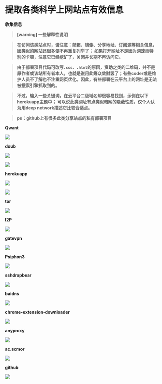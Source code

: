 # 提取各类科学上网站点有效信息

**收集信息**

> **[warning] 一些解释性说明**

> **在访问该类站点时，请注意：邮箱、镜像、分享地址、订阅源等相关信息，因类似的网站还很多便不再重复列举了； 如果打开网址不是因为网速而特别的卡顿，注意它已经挖矿了，关闭并长期不再访问它。**

> **由于部署项目代码可改写`.css`、`.html`的原因，资助之类的二维码，并不是原作者或该站所有者本人，也就是说用此筹众敛财罢了；有些coder或是维护人员不了解也不注重网页优化。因此，有些部署在云平台上的网址是无法被搜索引擎抓取到的。**

> **不过，输入一些关键词，在云平台二级域名却很容易找到，示例在以下herokuapp主题中； 可以说此类网址有点类似暗网的隐蔽性质，仅个人认为用deep network描述它比较合适点。**

> **ps：github上有很多此类分享站点的私有部署项目**

**Qwant**

![](https://raw.githubusercontent.com/loremwalker/fq-book/master/docs/images/2018-05-13_234050.png)

**doub**

![](https://raw.githubusercontent.com/loremwalker/fq-book/master/docs/images/doub.io_sxsx-131_.png)

![](https://raw.githubusercontent.com/loremwalker/fq-book/master/docs/images/doub.io_sxsx-132_.png)

**herokuapp**

![](https://raw.githubusercontent.com/loremwalker/fq-book/master/docs/images/2018-05-01_191319.png)

![](https://raw.githubusercontent.com/loremwalker/fq-book/master/docs/images/2018-05-01_191408.png)

**tor**

![](https://raw.githubusercontent.com/loremwalker/fq-book/master/docs/images/2018-05-13_221941.png)

**I2P**

![](https://raw.githubusercontent.com/loremwalker/fq-book/master/docs/images/2018-05-13_223403.png)

**gatevpn**

![](https://raw.githubusercontent.com/loremwalker/fq-book/master/docs/images/2018-05-13_223856.png)

**Psiphon3**

![](https://raw.githubusercontent.com/loremwalker/fq-book/master/docs/images/2018-05-13_224028.png)

**sshdropbear**

![](https://raw.githubusercontent.com/loremwalker/fq-book/master/docs/images/2018-05-13_230226.png)

**baidns**

![](https://raw.githubusercontent.com/loremwalker/fq-book/master/docs/images/2018-05-13_231248.png)

**chrome-extension-downloader**

![](https://raw.githubusercontent.com/loremwalker/fq-book/master/docs/images/2018-05-13_231955.png)

**anyproxy**

![](https://raw.githubusercontent.com/loremwalker/fq-book/master/docs/images/2018-05-13_232412.png)


**ac.scmor**

![](https://raw.githubusercontent.com/loremwalker/fq-book/master/docs/images/2018-05-13_232613.png)

**github**

![](https://raw.githubusercontent.com/loremwalker/fq-book/master/docs/images/2018-05-13_233443.png)



<!-- ### ssrshare

![](https://raw.githubusercontent.com/loremwalker/fq-book/master/docs/images/2018-04-29_061640.png)

### nutgeek

![](https://raw.githubusercontent.com/loremwalker/fq-book/master/docs/images/2018-04-29_063942.png)

### free-ss.site

![](https://raw.githubusercontent.com/loremwalker/fq-book/master/docs/images/2018-04-29_061234.png)

### yitianjianss

![](https://raw.githubusercontent.com/loremwalker/fq-book/master/docs/images/2018-04-29_060850.png) -->